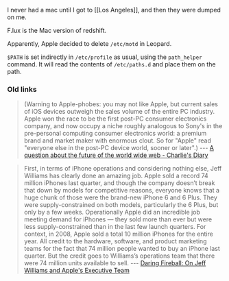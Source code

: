 <!-- njnmdoc:  title="Mac notes"  -->

I never had a mac until I got to [[Los Angeles]], and then they were dumped on me.

F.lux is the Mac version of redshift.

Apparently, Apple decided to delete <code>/etc/motd</code> in Leopard.

<code>$PATH</code> is set indirectly in <code>/etc/profile</code> as usual, using the <code>path_helper</code> command. It will read the contents of <code>/etc/paths.d</code> and place them on the path.

### Old links


> (Warning to Apple-phobes: you may not like Apple, but current sales of iOS devices outweigh the sales volume of the entire PC industry. Apple won the race to be the first post-PC consumer electronics company, and now occupy a niche roughly analogous to Sony's in the pre-personal computing consumer electronics world: a premium brand and market maker with enormous clout. So for "Apple" read "everyone else in the post-PC device world, sooner or later".)
> --- [A question about the future of the world wide web - Charlie's Diary](http://www.antipope.org/charlie/blog-static/2015/09/a-question-about-the-future-of.html)

> First, in terms of iPhone operations and considering nothing else, Jeff Williams has clearly done an amazing job. Apple sold a record 74 million iPhones last quarter, and though the company doesn’t break that down by models for competitive reasons, everyone knows that a huge chunk of those were the brand-new iPhone 6 and 6 Plus. They were supply-constrained on both models, particularly the 6 Plus, but only by a few weeks. Operationally Apple did an incredible job meeting demand for iPhones — they sold more than ever but were less supply-constrained than in the last few launch quarters. For context, in 2008, Apple sold a total 10 million iPhones for the entire year. All credit to the hardware, software, and product marketing teams for the fact that 74 million people wanted to buy an iPhone last quarter. But the credit goes to Williams’s operations team that there were 74 million units available to sell. --- [Daring Fireball: On Jeff Williams and Apple's Executive Team](http://daringfireball.net/2015/01/jeff_williams_apple_executives)


